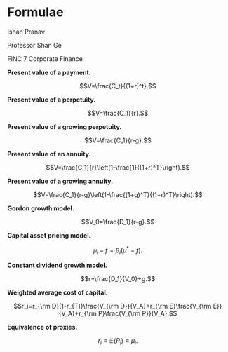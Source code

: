 # Formulae

Ishan Pranav

Professor Shan Ge

FINC 7 Corporate Finance

**Present value of a payment.**

$$V=\frac{C_t}{(1+r)^t}.$$

**Present value of a perpetuity.**

$$V=\frac{C_1}{r}.$$

**Present value of a growing perpetuity.**

$$V=\frac{C_1}{r-g}.$$

**Present value of an annuity.**

$$V=\frac{C_1}{r}\left(1-\frac{1}{(1+r)^T}\right).$$

**Present value of a growing annuity.**

$$V=\frac{C_1}{r-g}\left(1-\frac{(1+g)^T}{(1+r)^T}\right).$$

**Gordon growth model.**

$$V_0=\frac{D_1}{r-g}.$$

**Capital asset pricing model.**

$$\mu_i-f=\beta_i(\mu^*-f).$$

**Constant dividend growth model.**

$$r=\frac{D_1}{V_0}+g.$$

**Weighted average cost of capital.**

$$r_i=r_{\rm D}(1-r_{T})\frac{V_{\rm D}}{V_A}+r_{\rm E}\frac{V_{\rm E}}{V_A}+r_{\rm P}\frac{V_{\rm P}}{V_A}.$$

**Equivalence of proxies.**

$$r_i\equiv\mathbb{E}(R_i)\equiv\mu_i.$$

